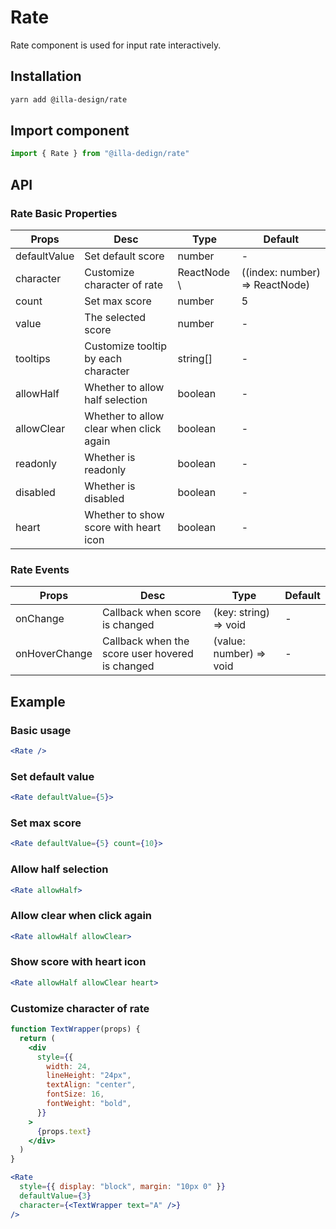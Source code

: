 # Rate

Rate component is used for input rate interactively.

## Installation

```bash
yarn add @illa-design/rate
```

## Import component

```jsx
import { Rate } from "@illa-dedign/rate"
```

## API

### Rate Basic Properties

| Props        | Desc                                    | Type         | Default                                               |
| ------------ | --------------------------------------- | ------------ | ----------------------------------------------------- |
| defaultValue | Set default score                       | number       | -                                                     |
| character    | Customize character of rate             | ReactNode \ | ((index: number) => ReactNode) | `<StarIcon />` |
| count        | Set max score                           | number       | 5                                                     |
| value        | The selected score                      | number       | -                                                     |
| tooltips     | Customize tooltip by each character     | string[]     | -                                                     |
| allowHalf    | Whether to allow half selection         | boolean      | -                                                     |
| allowClear   | Whether to allow clear when click again | boolean      | -                                                     |
| readonly     | Whether is readonly                     | boolean      | -                                                     |
| disabled     | Whether is disabled                     | boolean      | -                                                     |
| heart        | Whether to show score with heart icon   | boolean      | -                                                     |

### Rate Events

| Props         | Desc                                            | Type                    | Default |
| ------------- | ----------------------------------------------- | ----------------------- | ------- |
| onChange      | Callback when score is changed                  | (key: string) => void   | -       |
| onHoverChange | Callback when the score user hovered is changed | (value: number) => void | -       |

## Example

### Basic usage

```jsx
<Rate />
```

### Set default value

```jsx
<Rate defaultValue={5}>
```

### Set max score

```jsx
<Rate defaultValue={5} count={10}>
```

### Allow half selection

```jsx
<Rate allowHalf>
```

### Allow clear when click again

```jsx
<Rate allowHalf allowClear>
```

### Show score with heart icon

```jsx
<Rate allowHalf allowClear heart>
```

### Customize character of rate

```jsx
function TextWrapper(props) {
  return (
    <div
      style={{
        width: 24,
        lineHeight: "24px",
        textAlign: "center",
        fontSize: 16,
        fontWeight: "bold",
      }}
    >
      {props.text}
    </div>
  )
}

<Rate
  style={{ display: "block", margin: "10px 0" }}
  defaultValue={3}
  character={<TextWrapper text="A" />}
/>
```
